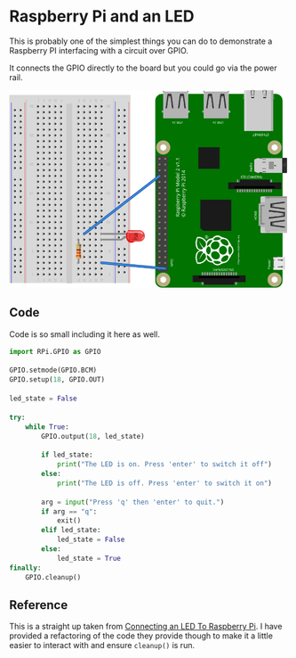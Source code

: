 # Raspberry Pi and an LED

This is probably one of the simplest things you can do to demonstrate a Raspberry PI interfacing with a circuit over GPIO.

It connects the GPIO directly to the board but you could go via the power rail.

<img src="rpi_led.svg" alt="Graphic of the circuit" style="width: 500px"/>

## Code

Code is so small including it here as well.

```python
import RPi.GPIO as GPIO

GPIO.setmode(GPIO.BCM)
GPIO.setup(18, GPIO.OUT)

led_state = False

try:
    while True:
        GPIO.output(18, led_state)

        if led_state:
            print("The LED is on. Press 'enter' to switch it off")
        else:
            print("The LED is off. Press 'enter' to switch it on")

        arg = input("Press 'q' then 'enter' to quit.")
        if arg == "q":
            exit()
        elif led_state:
            led_state = False
        else:
            led_state = True
finally:
    GPIO.cleanup()
```

## Reference

This is a straight up taken from [Connecting an LED To Raspberry Pi](https://youtu.be/BWYy3qZ315U). I have provided a refactoring of the code they provide though to make it a little easier to interact with and ensure `cleanup()` is run.
